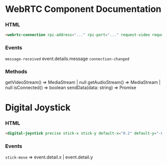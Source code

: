 # WebRTC Component Documentation
### HTML
```html
<webrtc-connection rpi-address="..." rpi-port="..." request-video request-audio></webrtc-connection>
```
### Events
`message-received` event.details.message
`connection-changed`
### Methods
getVideoStream() => MediaStream | null
getAudioStream() => MediaStream | null
isConnected() => boolean
sendData(data: string) => Promise<void>

# Digital Joystick
### HTML
```html
<digital-joystick precise stick-x stick-y default-x="0.2" default-y="-0.3"></digital-joystick>
```
### Events
`stick-move` => event.detail.x | event.detail.y
